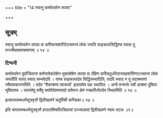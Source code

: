 +++
title = "14 स्यात्तु कर्मावयवेन तपसा"

+++
## सूत्रम्
स्यात्तु कर्मावयवेन तपसा वा कश्चित्सशरीरोऽन्तवन्तं लोकं जयति सङ्कल्पसिद्धिश्च स्यान्न तु तज्ज्यैष्ठ्यमाश्रमाणाम् ॥ १४ ॥  
### टिप्पनी
कर्मावयवेन पूर्वार्जितानां कर्मणामेकदेशेन भुक्तशेषेण तपसा वा तीव्रेण कश्चिदूर्ध्वरेतास्सहशरीरेणाऽन्तवन्तं लोकं जयतीति यत्तत् स्यात् सम्भवेदपि । यश्च सङ्कल्पादेव सिद्धिस्स्यादिति, तदपि स्यात् न तु तदाश्रमाणां ज्यैष्ठ्यकारणमिति । तदेव "मैकाश्रम्यं त्वाचार्या' इत्ययमेव पक्षः स्थापितः । अन्ये मन्यन्ते-सर्वे आश्रमा दूषिताः भूषिताश्च । ततस्तेषु सर्वेषु यथोपेदेशमव्यग्रो वर्तमानः क्षेमं गच्छतीत्येतदेव स्थितमिति ॥ १४ ॥  

इत्यापस्तम्बधर्मसूत्रवृत्तौ द्वितीयप्रश्ने चतुर्विशी कण्डिका॥ १७ ॥

इति चापस्तम्बधर्मसूत्रवृत्तौ हरदत्तमिश्रविरचितायां उज्ज्वलायां द्वितीयप्रश्ने नवमः पटलः ॥९॥

